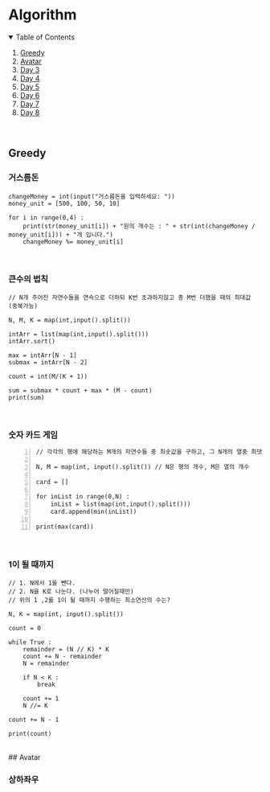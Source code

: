 # Algorithm

<!-- TABLE OF CONTENTS -->
<details open="open">
  <summary>Table of Contents</summary>
  <ol>
    <li><a href="#greedy">Greedy</a></li>
    <li><a href="#avatar">Avatar</a></li>
    <li><a href="#day-3">Day 3</a></li>
    <li><a href="#day-4">Day 4</a></li>
    <li><a href="#day-5">Day 5</a></li>
    <li><a href="#day-6">Day 6</a></li>
    <li><a href="#day-7">Day 7</a></li>
    <li><a href="#day-8">Day 8</a></li>
  </ol>
</details>
<br>

## Greedy


### 거스름돈

``` changeMoney
changeMoney = int(input("거스름돈을 입력하세요: "))
money_unit = [500, 100, 50, 10]

for i in range(0,4) :
    print(str(money_unit[i]) + "원의 개수는 : " + str(int(changeMoney / money_unit[i])) + "개 입니다.")
    changeMoney %= money_unit[i]
```

<br>

### 큰수의 법칙

``` law of large numbers 
// N개 주어진 자연수들을 연속으로 더하되 K번 초과하지않고 총 M번 더했을 때의 최대값 (중복가능)

N, M, K = map(int,input().split())

intArr = list(map(int,input().split()))
intArr.sort()

max = intArr[N - 1]
submax = intArr[N - 2]

count = int(M/(K + 1))

sum = submax * count + max * (M - count)
print(sum)
```

<br>

### 숫자 카드 게임

``` number card game
// 각각의 행에 해당하는 M개의 자연수들 중 최솟값을 구하고, 그 N개의 열중 최댓값을 구하여라

N, M = map(int, input().split()) // N은 행의 개수, M은 열의 개수

card = []

for inList in range(0,N) :
    inList = list(map(int,input().split()))
    card.append(min(inList))

print(max(card))
```

<br>

### 1이 될 때까지

``` until it becomes 1
// 1. N에서 1을 뺀다.
// 2. N을 K로 나눈다. (나누어 떨어질때만)
// 위의 1 ,2를 1이 될 때까지 수행하는 최소연산의 수는?

N, K = map(int, input().split())

count = 0

while True :
    remainder = (N // K) * K
    count += N - remainder
    N = remainder

    if N < K :
        break

    count += 1
    N //= K

count += N - 1

print(count)
```

<br>
## Avatar


### 상하좌우

``` Up Down Left Right


```
